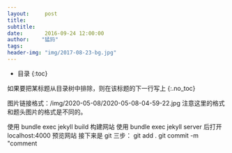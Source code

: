 ```yaml
---
layout:     post
title:      
subtitle:   
date:       2016-09-24 12:00:00
author:    "猛犸"
tags: 
header-img: "img/2017-08-23-bg.jpg"
---
```



* 目录
{:toc}


如果要把某标题从目录树中排除，则在该标题的下一行写上 {:.no_toc}

图片链接格式：/img/2020-05-08/2020-05-08-04-59-22.jpg
注意这里的格式和题头图片的格式是不同的。

使用 bundle exec jekyll build 构建网站
使用 bundle exec jekyll server 后打开 localhost:4000 预览网站
接下来是 git 三步：
git add .
git commit -m "comment
